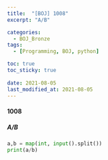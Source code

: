 ```yaml
---
title:  "[BOJ] 1008"
excerpt: "A/B"

categories:
  - BOJ_Bronze
tags:
  - [Programming, BOJ, python]

toc: true
toc_sticky: true
 
date: 2021-08-05
last_modified_at: 2021-08-05
---
```

#### 1008
##### A/B

```python
a,b = map(int, input().split())
print(a/b)
```